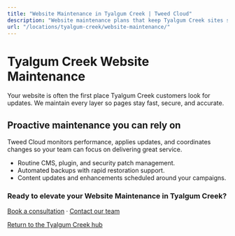 ```yaml
---
title: "Website Maintenance in Tyalgum Creek | Tweed Cloud"
description: "Website maintenance plans that keep Tyalgum Creek sites secure and up to date."
url: "/locations/tyalgum-creek/website-maintenance/"
---
```


# Tyalgum Creek Website Maintenance

Your website is often the first place Tyalgum Creek customers look for updates. We maintain every layer so pages stay fast, secure, and accurate.

## Proactive maintenance you can rely on

Tweed Cloud monitors performance, applies updates, and coordinates changes so your team can focus on delivering great service.

- Routine CMS, plugin, and security patch management.
- Automated backups with rapid restoration support.
- Content updates and enhancements scheduled around your campaigns.

### Ready to elevate your Website Maintenance in Tyalgum Creek?

[Book a consultation](/consultation/) · [Contact our team](/contact/)

[Return to the Tyalgum Creek hub](/locations/tyalgum-creek/)
